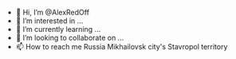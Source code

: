 - 👋 Hi, I’m @AlexRedOff
- 👀 I’m interested in ...
- 🌱 I’m currently learning ...
- 💞️ I’m looking to collaborate on ...
- 📫 How to reach me Russia Mikhailovsk city's Stavropol territory

<!---
AlexRedOff/AlexRedOff is a ✨ special ✨ repository because its `README.md` (this file) appears on your GitHub profile.
You can click the Preview link to take a look at your changes.
--->
